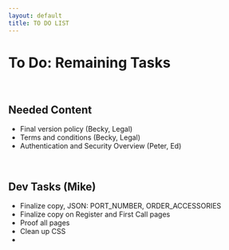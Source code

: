 ```yaml
---
layout: default
title: TO DO LIST
---
```




# To Do: Remaining Tasks

<br>



## Needed Content

* Final version policy (Becky, Legal)
* Terms and conditions (Becky, Legal)
* Authentication and Security Overview (Peter, Ed)

<br> 

## Dev Tasks (Mike)

* Finalize copy, JSON: PORT_NUMBER, ORDER_ACCESSORIES
* Finalize copy on Register and First Call pages
* Proof all pages
* Clean up CSS
* 


